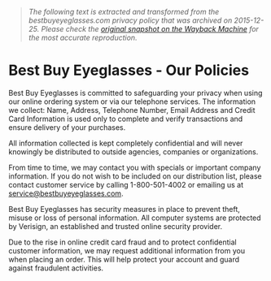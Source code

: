 > *The following text is extracted and transformed from the bestbuyeyeglasses.com privacy policy that was archived on 2015-12-25. Please check the [original snapshot on the Wayback Machine](https://web.archive.org/web/20151225084816id_/http%3A//www.bestbuyeyeglasses.com/faq/policies/%230) for the most accurate reproduction.*

# Best Buy Eyeglasses - Our Policies

Best Buy Eyeglasses is committed to safeguarding your privacy when using our online ordering system or via our telephone services. The information we collect: Name, Address, Telephone Number, Email Address and Credit Card Information is used only to complete and verify transactions and ensure delivery of your purchases.

All information collected is kept completely confidential and will never knowingly be distributed to outside agencies, companies or organizations.

From time to time, we may contact you with specials or important company information. If you do not wish to be included on our distribution list, please contact customer service by calling 1-800-501-4002 or emailing us at service@bestbuyeyeglasses.com.

Best Buy Eyeglasses has security measures in place to prevent theft, misuse or loss of personal information. All computer systems are protected by Verisign, an established and trusted online security provider.

Due to the rise in online credit card fraud and to protect confidential customer information, we may request additional information from you when placing an order. This will help protect your account and guard against fraudulent activities.
